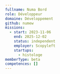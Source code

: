 ```yaml
---
fullname: Numa Bord
role: Développeur
domaine: Développement
github: numew
missions:
  - start: 2023-11-06
    end: 2025-12-02
    status: independent
    employer: Scopyleft
    startups:
      - histologe
memberType: beta
competences: []
---
```

